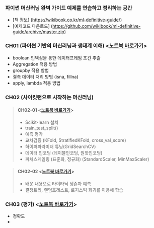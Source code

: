 ### 파이썬 머신러닝 완벽 가이드 예제를 연습하고 정리하는 공간
- [책 정보] (https://wikibook.co.kr/ml-definitive-guide/)
- [예제코드 다운로드] (https://github.com/wikibook/ml-definitive-guide/archive/master.zip)

### CH01 (파이썬 기반의 머신러닝과 생태계 이해) <[노트북 바로가기](https://github.com/JeongMyeong/PythonML-Guide-Study/blob/master/ch01/ch01.ipynb)>
- boolean 인덱싱을 통한 데이터프레임 조건 추출
- Aggregation 적용 방법
- groupby 적용 방법
- 결측 데이터 처리 방법 (isna, fillna)
- apply, lambda 적용 방법


### CH02 (사이킷런으로 시작하는 머신러닝)
> #### CH02-01 <[노트북 바로가기](https://github.com/JeongMyeong/PythonML-Guide-Study/blob/master/ch02/ch02-01.ipynb)>
> - Scikit-learn 설치
> - train_test_split()
> - 예측 평가
> - 교차검증 (KFold, StratifiedKFold, cross_val_score)  
> - 하이퍼파라미터 튜닝(GridSearchCV)
> - 데이터 인코딩 (레이블인코딩, 원핫인코딩)
> - 피처스케일링 (표준화, 정규화) (StandardScaler, MinMaxScaler)

> #### CH02-02 <[노트북 바로가기](https://github.com/JeongMyeong/PythonML-Guide-Study/blob/master/ch02/ch02-02.ipynb)>
> - 배운 내용으로 타이타닉 생존자 예측
> - 결정트리, 랜덤포레스트, 로지스틱 회귀를 이용해 학습  

### CH03 (평가) <[노트북 바로가기](https://github.com/JeongMyeong/PythonML-Guide-Study/blob/master/ch03/ch03.ipynb)>
- 정확도
- 
